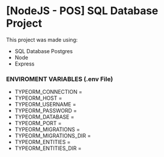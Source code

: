 # [NodeJS - POS] SQL Database Project

This project was made using:

- SQL Database Postgres
- Node
- Express
  </br>

### ENVIROMENT VARIABLES (.env File)

- TYPEORM_CONNECTION =
- TYPEORM_HOST =
- TYPEORM_USERNAME =
- TYPEORM_PASSWORD =
- TYPEORM_DATABASE =
- TYPEORM_PORT =
- TYPEORM_MIGRATIONS =
- TYPEORM_MIGRATIONS_DIR =
- TYPEORM_ENTITIES =
- TYPEORM_ENTITIES_DIR =
